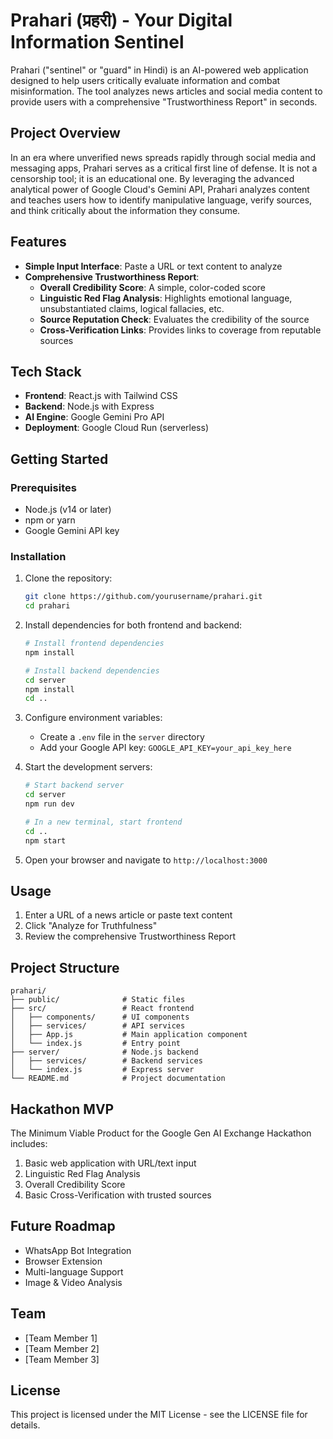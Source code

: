 # Prahari (प्रहरी) - Your Digital Information Sentinel

Prahari ("sentinel" or "guard" in Hindi) is an AI-powered web application designed to help users critically evaluate information and combat misinformation. The tool analyzes news articles and social media content to provide users with a comprehensive "Trustworthiness Report" in seconds.

## Project Overview

In an era where unverified news spreads rapidly through social media and messaging apps, Prahari serves as a critical first line of defense. It is not a censorship tool; it is an educational one. By leveraging the advanced analytical power of Google Cloud's Gemini API, Prahari analyzes content and teaches users how to identify manipulative language, verify sources, and think critically about the information they consume.

## Features

- **Simple Input Interface**: Paste a URL or text content to analyze
- **Comprehensive Trustworthiness Report**:
  - **Overall Credibility Score**: A simple, color-coded score
  - **Linguistic Red Flag Analysis**: Highlights emotional language, unsubstantiated claims, logical fallacies, etc.
  - **Source Reputation Check**: Evaluates the credibility of the source
  - **Cross-Verification Links**: Provides links to coverage from reputable sources

## Tech Stack

- **Frontend**: React.js with Tailwind CSS
- **Backend**: Node.js with Express
- **AI Engine**: Google Gemini Pro API
- **Deployment**: Google Cloud Run (serverless)

## Getting Started

### Prerequisites

- Node.js (v14 or later)
- npm or yarn
- Google Gemini API key

### Installation

1. Clone the repository:
   ```bash
   git clone https://github.com/yourusername/prahari.git
   cd prahari
   ```

2. Install dependencies for both frontend and backend:
   ```bash
   # Install frontend dependencies
   npm install
   
   # Install backend dependencies
   cd server
   npm install
   cd ..
   ```

3. Configure environment variables:
   - Create a `.env` file in the `server` directory
   - Add your Google API key: `GOOGLE_API_KEY=your_api_key_here`

4. Start the development servers:
   ```bash
   # Start backend server
   cd server
   npm run dev
   
   # In a new terminal, start frontend
   cd ..
   npm start
   ```

5. Open your browser and navigate to `http://localhost:3000`

## Usage

1. Enter a URL of a news article or paste text content
2. Click "Analyze for Truthfulness"
3. Review the comprehensive Trustworthiness Report

## Project Structure

```
prahari/
├── public/              # Static files
├── src/                 # React frontend
│   ├── components/      # UI components
│   ├── services/        # API services
│   ├── App.js           # Main application component
│   └── index.js         # Entry point
├── server/              # Node.js backend
│   ├── services/        # Backend services
│   └── index.js         # Express server
└── README.md            # Project documentation
```

## Hackathon MVP

The Minimum Viable Product for the Google Gen AI Exchange Hackathon includes:

1. Basic web application with URL/text input
2. Linguistic Red Flag Analysis
3. Overall Credibility Score
4. Basic Cross-Verification with trusted sources

## Future Roadmap

- WhatsApp Bot Integration
- Browser Extension
- Multi-language Support
- Image & Video Analysis

## Team

- [Team Member 1]
- [Team Member 2]
- [Team Member 3]

## License

This project is licensed under the MIT License - see the LICENSE file for details.

